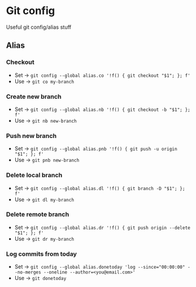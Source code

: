 # Git config
Useful git config/alias stuff

## Alias
### Checkout
* Set -> `git config --global alias.co '!f() { git checkout "$1"; }; f'`
* Use -> `git co my-branch`

### Create new branch
* Set -> `git config --global alias.nb '!f() { git checkout -b "$1"; }; f'`
* Use -> `git nb new-branch`

### Push new branch
* Set -> `git config --global alias.pnb '!f() { git push -u origin "$1"; }; f'`
* Use -> `git pnb new-branch`

### Delete local branch
* Set -> `git config --global alias.dl '!f() { git branch -D "$1"; }; f'`
* Use -> `git dl my-branch`

### Delete remote branch
* Set -> `git config --global alias.dr '!f() { git push origin --delete "$1"; }; f'`
* Use -> `git dr my-branch`

### Log commits from today
* Set -> `git config --global alias.donetoday 'log --since="00:00:00" --no-merges --oneline --author=<you@email.com>'`
* Use -> `git donetoday`
